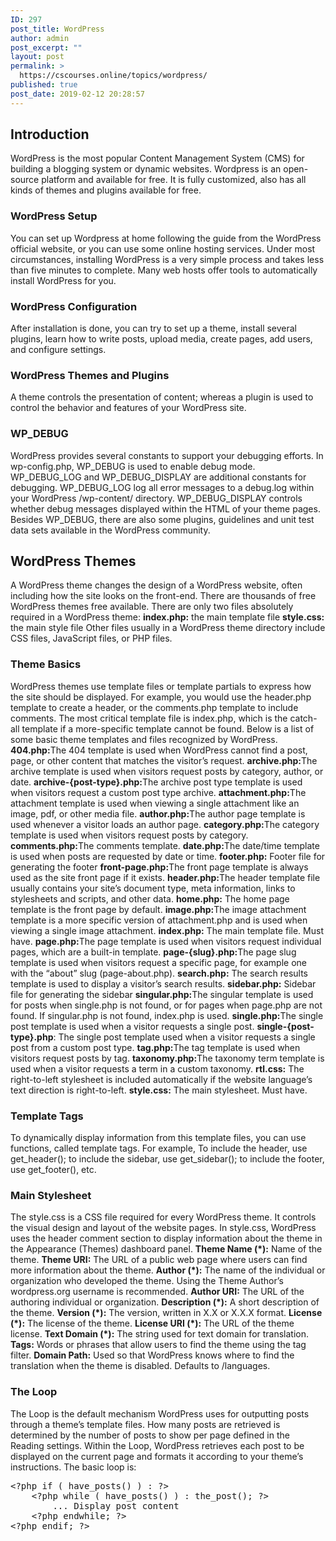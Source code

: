 ```yaml
---
ID: 297
post_title: WordPress
author: admin
post_excerpt: ""
layout: post
permalink: >
  https://cscourses.online/topics/wordpress/
published: true
post_date: 2019-02-12 20:28:57
---
```

<h2>Introduction</h2>
WordPress is the most popular Content Management System (CMS) for building a blogging system or dynamic websites.
Wordpress is an open-source platform and available for free. It is fully customized, also has all kinds of themes and plugins available for free.
<h3>WordPress Setup</h3>
You can set up Wordpress at home following the guide from the WordPress official website, or you can use some online hosting services. Under most circumstances, installing WordPress is a very simple process and takes less than five minutes to complete. Many web hosts offer tools to automatically install WordPress for you.
<h3>WordPress Configuration</h3>
After installation is done, you can try to set up a theme, install several plugins, learn how to write posts, upload media, create pages, add users, and configure settings.
<h3>WordPress Themes and Plugins</h3>
A theme controls the presentation of content; whereas a plugin is used to control the behavior and features of your WordPress site.
<h3>WP_DEBUG</h3>
WordPress provides several constants to support your debugging efforts.
In wp-config.php, WP_DEBUG is used to enable debug mode.
WP_DEBUG_LOG and WP_DEBUG_DISPLAY are additional constants for debugging.  WP_DEBUG_LOG log all error messages to a debug.log within your WordPress /wp-content/ directory. WP_DEBUG_DISPLAY controls whether debug messages displayed within the HTML of your theme pages.
Besides WP_DEBUG, there are also some plugins, guidelines and unit test data sets available in the WordPress community.
<h2>WordPress Themes</h2>
A WordPress theme changes the design of a WordPress website, often including how the site looks on the front-end. There are thousands of free WordPress themes free available.
There are only two files absolutely required in a WordPress theme:
<b>index.php:</b> the main template file
<b>style.css:</b> the main style file
Other files usually in a WordPress theme directory include CSS files, JavaScript files, or PHP files.
<h3>Theme Basics</h3>
WordPress themes use template files or template partials to express how the site should be displayed. For example, you would use the header.php template to create a header, or the comments.php template to include comments. The most critical template file is index.php, which is the catch-all template if a more-specific template cannot be found.
Below is a list of some basic theme templates and files recognized by WordPress.
<b>404.php:</b>The 404 template is used when WordPress cannot find a post, page, or other content that matches the visitor’s request.
<b>archive.php:</b>The archive template is used when visitors request posts by category, author, or date.
<b>archive-{post-type}.php:</b>The archive post type template is used when visitors request a custom post type archive.
<b>attachment.php:</b>The attachment template is used when viewing a single attachment like an image, pdf, or other media file.
<b>author.php:</b>The author page template is used whenever a visitor loads an author page.
<b>category.php:</b>The category template is used when visitors request posts by category.
<b>comments.php:</b>The comments template.
<b>date.php:</b>The date/time template is used when posts are requested by date or time.
<b>footer.php:</b> Footer file for generating the footer
<b>front-page.php:</b>The front page template is always used as the site front page if it exists.
<b>header.php:</b>The header template file usually contains your site’s document type, meta information, links to stylesheets and scripts, and other data.
<b>home.php:</b> The home page template is the front page by default.
<b>image.php:</b>The image attachment template is a more specific version of attachment.php and is used when viewing a single image attachment.
<b>index.php:</b> The main template file. Must have.
<b>page.php:</b>The page template is used when visitors request individual pages, which are a built-in template.
<b>page-{slug}.php:</b>The page slug template is used when visitors request a specific page, for example one with the “about” slug (page-about.php).
<b>search.php:</b> The search results template is used to display a visitor’s search results.
<b>sidebar.php:</b> Sidebar file for generating the sidebar
<b>singular.php:</b>The singular template is used for posts when single.php is not found, or for pages when page.php are not found. If singular.php is not found, index.php is used.
<b>single.php:</b>The single post template is used when a visitor requests a single post.
<b>single-{post-type}.php</b>: The single post template used when a visitor requests a single post from a custom post type.
<b>tag.php:</b>The tag template is used when visitors request posts by tag.
<b>taxonomy.php:</b>The taxonomy term template is used when a visitor requests a term in a custom taxonomy.
<b>rtl.css:</b> The right-to-left stylesheet is included automatically if the website language’s text direction is right-to-left.
<b>style.css:</b> The main stylesheet. Must have.
<h3>Template Tags</h3>
To dynamically display information from this template files, you can use functions, called template tags. For example, To include the header, use get_header(); to include the sidebar, use get_sidebar(); to include the footer, use get_footer(), etc.
<h3>Main Stylesheet</h3>
The style.css is a CSS file required for every WordPress theme. It controls the visual design and layout of the website pages.
In style.css, WordPress uses the header comment section to display information about the theme in the Appearance (Themes) dashboard panel.
<b>Theme Name (*):</b> Name of the theme.
<b>Theme URI:</b> The URL of a public web page where users can find more information about the theme.
<b>Author (*):</b> The name of the individual or organization who developed the theme. Using the Theme Author’s wordpress.org username is recommended.
<b>Author URI:</b> The URL of the authoring individual or organization.
<b>Description (*):</b> A short description of the theme.
<b>Version (*):</b> The version, written in X.X or X.X.X format.
<b>License (*):</b> The license of the theme.
<b>License URI (*):</b> The URL of the theme license.
<b>Text Domain (*):</b> The string used for text domain for translation.
<b>Tags:</b> Words or phrases that allow users to find the theme using the tag filter.
<b>Domain Path:</b> Used so that WordPress knows where to find the translation when the theme is disabled. Defaults to /languages.
<h3>The Loop</h3>
The Loop is the default mechanism WordPress uses for outputting posts through a theme’s template files. How many posts are retrieved is determined by the number of posts to show per page defined in the Reading settings. Within the Loop, WordPress retrieves each post to be displayed on the current page and formats it according to your theme’s instructions.
The basic loop is:
<pre lang="php">&lt;?php if ( have_posts() ) : ?&gt;
    &lt;?php while ( have_posts() ) : the_post(); ?&gt;
        ... Display post content
    &lt;?php endwhile; ?&gt;
&lt;?php endif; ?&gt;
</pre>